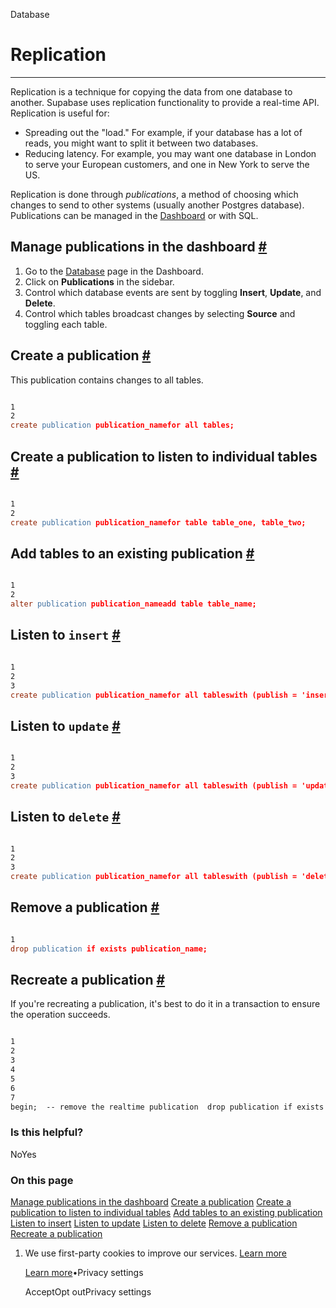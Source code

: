 Database

# Replication

* * *

Replication is a technique for copying the data from one database to another. Supabase uses replication functionality to provide a real-time API. Replication is useful for:

- Spreading out the "load." For example, if your database has a lot of reads, you might want to split it between two databases.
- Reducing latency. For example, you may want one database in London to serve your European customers, and one in New York to serve the US.

Replication is done through _publications_, a method of choosing which changes to send to other systems (usually another Postgres database). Publications can be managed in the [Dashboard](https://supabase.com/dashboard) or with SQL.

## Manage publications in the dashboard [\#](https://supabase.com/docs/guides/database/replication\#manage-publications-in-the-dashboard)

1. Go to the [Database](https://supabase.com/dashboard/project/_/database/tables) page in the Dashboard.
2. Click on **Publications** in the sidebar.
3. Control which database events are sent by toggling **Insert**, **Update**, and **Delete**.
4. Control which tables broadcast changes by selecting **Source** and toggling each table.

## Create a publication [\#](https://supabase.com/docs/guides/database/replication\#create-a-publication)

This publication contains changes to all tables.

```flex

1
2
create publication publication_namefor all tables;
```

## Create a publication to listen to individual tables [\#](https://supabase.com/docs/guides/database/replication\#create-a-publication-to-listen-to-individual-tables)

```flex

1
2
create publication publication_namefor table table_one, table_two;
```

## Add tables to an existing publication [\#](https://supabase.com/docs/guides/database/replication\#add-tables-to-an-existing-publication)

```flex

1
2
alter publication publication_nameadd table table_name;
```

## Listen to `insert` [\#](https://supabase.com/docs/guides/database/replication\#listen-to-insert)

```flex

1
2
3
create publication publication_namefor all tableswith (publish = 'insert');
```

## Listen to `update` [\#](https://supabase.com/docs/guides/database/replication\#listen-to-update)

```flex

1
2
3
create publication publication_namefor all tableswith (publish = 'update');
```

## Listen to `delete` [\#](https://supabase.com/docs/guides/database/replication\#listen-to-delete)

```flex

1
2
3
create publication publication_namefor all tableswith (publish = 'delete');
```

## Remove a publication [\#](https://supabase.com/docs/guides/database/replication\#remove-a-publication)

```flex

1
drop publication if exists publication_name;
```

## Recreate a publication [\#](https://supabase.com/docs/guides/database/replication\#recreate-a-publication)

If you're recreating a publication, it's best to do it in a transaction to ensure the operation succeeds.

```flex

1
2
3
4
5
6
7
begin;  -- remove the realtime publication  drop publication if exists publication_name;  -- re-create the publication but don't enable it for any tables  create publication publication_name;commit;
```

### Is this helpful?

NoYes

### On this page

[Manage publications in the dashboard](https://supabase.com/docs/guides/database/replication#manage-publications-in-the-dashboard) [Create a publication](https://supabase.com/docs/guides/database/replication#create-a-publication) [Create a publication to listen to individual tables](https://supabase.com/docs/guides/database/replication#create-a-publication-to-listen-to-individual-tables) [Add tables to an existing publication](https://supabase.com/docs/guides/database/replication#add-tables-to-an-existing-publication) [Listen to insert](https://supabase.com/docs/guides/database/replication#listen-to-insert) [Listen to update](https://supabase.com/docs/guides/database/replication#listen-to-update) [Listen to delete](https://supabase.com/docs/guides/database/replication#listen-to-delete) [Remove a publication](https://supabase.com/docs/guides/database/replication#remove-a-publication) [Recreate a publication](https://supabase.com/docs/guides/database/replication#recreate-a-publication)

1. We use first-party cookies to improve our services. [Learn more](https://supabase.com/privacy#8-cookies-and-similar-technologies-used-on-our-european-services)



   [Learn more](https://supabase.com/privacy#8-cookies-and-similar-technologies-used-on-our-european-services)•Privacy settings





   AcceptOpt outPrivacy settings